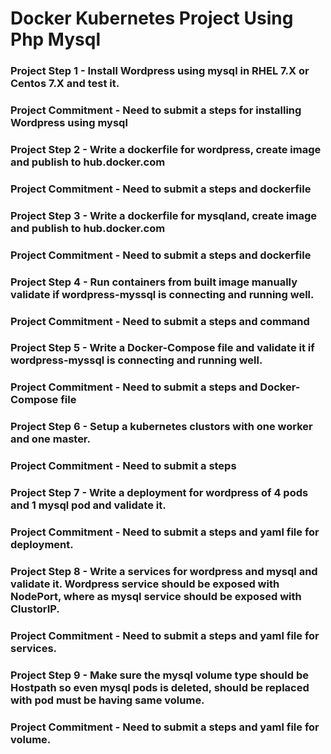 
# Docker Kubernetes Project Using Php Mysql

### Project Step 1 - Install Wordpress using mysql in RHEL 7.X or Centos 7.X and test it.
### Project Commitment - Need to submit a steps for installing Wordpress using mysql

### Project Step 2 - Write a dockerfile for wordpress, create image and publish to hub.docker.com
### Project Commitment - Need to submit a steps and dockerfile 

### Project Step 3 - Write a dockerfile for mysqland, create image and publish to hub.docker.com
### Project Commitment - Need to submit a steps and dockerfile 

### Project Step 4 - Run containers from built image manually validate if wordpress-myssql is connecting and running well.
### Project Commitment - Need to submit a steps and command

### Project Step 5 - Write a Docker-Compose file and validate it if wordpress-myssql is connecting and running well.
### Project Commitment - Need to submit a steps and Docker-Compose file

### Project Step 6 - Setup a kubernetes clustors with one worker and one master.
### Project Commitment - Need to submit a steps 

### Project Step 7 - Write a deployment for wordpress of 4 pods and 1 mysql pod and validate it.
### Project Commitment - Need to submit a steps and yaml file for deployment.

### Project Step 8 - Write a services for wordpress and mysql and validate it. Wordpress service should be exposed with NodePort, where as mysql service should be exposed with ClustorIP.
### Project Commitment - Need to submit a steps and yaml file for services.

### Project Step 9 - Make sure the mysql volume type should be Hostpath so even mysql pods is deleted, should be replaced with pod must be having same volume.
### Project Commitment - Need to submit a steps and yaml file for volume.
